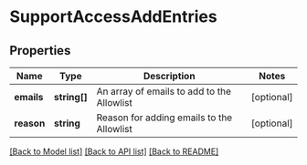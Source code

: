# SupportAccessAddEntries

## Properties
Name | Type | Description | Notes
------------ | ------------- | ------------- | -------------
**emails** | **string[]** | An array of emails to add to the Allowlist | [optional] 
**reason** | **string** | Reason for adding emails to the Allowlist | [optional] 

[[Back to Model list]](../README.md#documentation-for-models) [[Back to API list]](../README.md#documentation-for-api-endpoints) [[Back to README]](../README.md)


